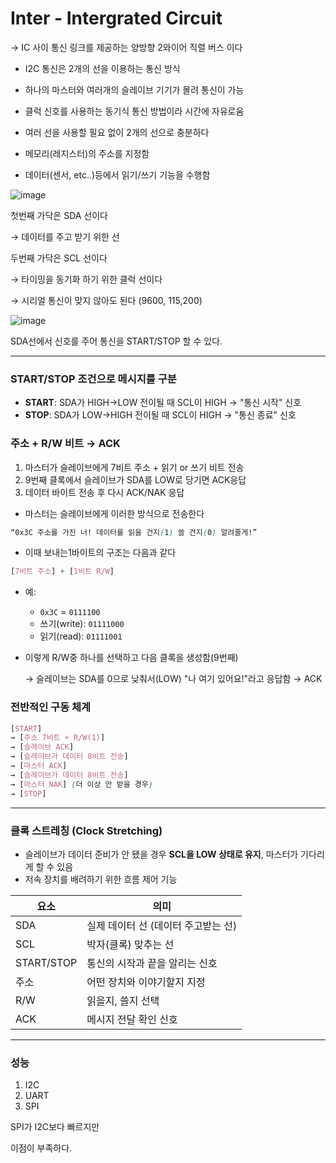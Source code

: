 # Inter - Intergrated Circuit

→ IC 사이 통신 링크를 제공하는 양방향 2와이어 직렬 버스 이다

- I2C 통신은 2개의 선을 이용하는 통신 방식
- 하나의 마스터와 여러개의 슬레이브 기기가 몰려 통신이 가능
- 클럭 신호를 사용하는 동기식 통신 방법이라 시간에 자유로움
- 여러 선을 사용할 필요 없이 2개의 선으로 충분하다

- 메모리(레지스터)의 주소를 지정함
- 데이터(센서, etc..)등에서 읽기/쓰기 기능을 수행함

![image](https://github.com/user-attachments/assets/a783e7a3-aad2-41d2-bc38-4ca6b8c332e0)

첫번째 가닥은 SDA 선이다 

→ 데이터를 주고 받기 위한 선

두번째 가닥은 SCL 선이다

→ 타이밍을 동기화 하기 위한 클럭 선이다

→ 시리얼 통신이 맞지 않아도 된다 (9600, 115,200)

![image](https://github.com/user-attachments/assets/0fa1f957-4c18-45ce-ab09-0b77b2db1f6d)

SDA선에서 신호를 주어 통신을 START/STOP 할 수 있다.

---

### **START/STOP 조건으로 메시지를 구분**

- **START**: SDA가 HIGH→LOW 전이될 때 SCL이 HIGH → "통신 시작" 신호
- **STOP**: SDA가 LOW→HIGH 전이될 때 SCL이 HIGH → "통신 종료" 신호

### 주소 + R/W 비트 → ACK

1. 마스터가 슬레이브에게 7비트 주소 + 읽기 or 쓰기 비트 전송
2. 9번째 클록에서 슬레이브가 SDA를 LOW로 당기면 ACK응답
3. 데이터 바이트 전송 후 다시 ACK/NAK 응답

- 마스터는 슬레이브에게 이러한 방식으로 전송한다

```scss
“0x3C 주소를 가진 너! 데이터를 읽을 건지(1) 쓸 건지(0) 알려줄게!”
```

- 이때 보내는1바이트의 구조는 다음과 같다

```css
[7비트 주소] + [1비트 R/W]
```

- 예:
    - `0x3C` = `0111100`
    - 쓰기(write): `01111000`
    - 읽기(read): `01111001`

- 이렇게 R/W중 하나를 선택하고 다음 클록을 생성함(9번째)
    
    → 슬레이브는 SDA를 0으로 낮춰서(LOW) "나 여기 있어요!"라고 응답함 → ACK
    

### 전반적인 구동 체계

```scss
[START]
→ [주소 7비트 + R/W(1)]
→ [슬레이브 ACK]
→ [슬레이브가 데이터 8비트 전송]
→ [마스터 ACK]
→ [슬레이브가 데이터 8비트 전송]
→ [마스터 NAK] (더 이상 안 받을 경우)
→ [STOP]
```

---

### **클록 스트레칭 (Clock Stretching)**

- 슬레이브가 데이터 준비가 안 됐을 경우 **SCL을 LOW 상태로 유지**, 마스터가 기다리게 할 수 있음
- 저속 장치를 배려하기 위한 흐름 제어 기능

| 요소 | 의미 |
| --- | --- |
| SDA | 실제 데이터 선 (데이터 주고받는 선) |
| SCL | 박자(클록) 맞추는 선 |
| START/STOP | 통신의 시작과 끝을 알리는 신호 |
| 주소 | 어떤 장치와 이야기할지 지정 |
| R/W | 읽을지, 쓸지 선택 |
| ACK | 메시지 전달 확인 신호 |

---

### 성능

1. I2C
2. UART
3. SPI 

SPI가 I2C보다 빠르지만 

이점이 부족하다.
